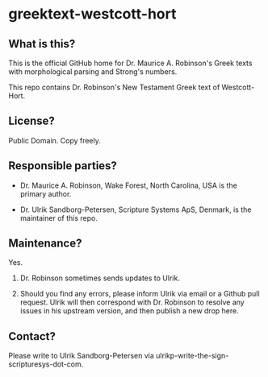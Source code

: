 # greektext-westcott-hort

## What is this?

This is the official GitHub home for Dr. Maurice A. Robinson's Greek
texts with morphological parsing and Strong's numbers.

This repo contains Dr. Robinson's New Testament Greek text of
Westcott-Hort.

## License?

Public Domain.  Copy freely.

## Responsible parties?

- Dr. Maurice A. Robinson, Wake Forest, North Carolina, USA is the
  primary author.

- Dr. Ulrik Sandborg-Petersen, Scripture Systems ApS, Denmark, is the
  maintainer of this repo.

## Maintenance?

Yes.

1. Dr. Robinson sometimes sends updates to Ulrik.

2. Should you find any errors, please inform Ulrik via email or a
Github pull request.  Ulrik will then correspond with Dr. Robinson to
resolve any issues in his upstream version, and then publish a new
drop here.


## Contact?

Please write to Ulrik Sandborg-Petersen via
ulrikp-write-the-sign-scripturesys-dot-com.


